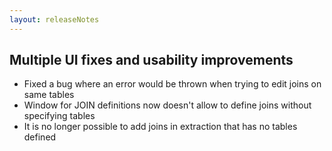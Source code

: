```yaml
---
layout: releaseNotes
---
```


## Multiple UI fixes and usability improvements
- Fixed a bug where an error would be thrown when trying to edit joins on same tables
- Window for JOIN definitions now doesn't allow to define joins without specifying tables
- It is no longer possible to add joins in extraction that has no tables defined